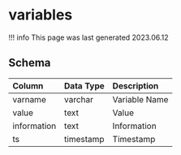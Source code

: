 # variables

!!! info
	This page was last generated 2023.06.12

## Schema

| Column | Data Type | Description |
| :--- | :--- | :--- |
| varname | varchar | Variable Name |
| value | text | Value |
| information | text | Information |
| ts | timestamp | Timestamp |

